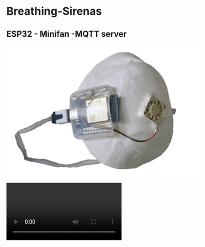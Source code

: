 # Breathing-Sirenas
## ESP32 - Minifan -MQTT server

![](https://github.com/omiacoj/Breathing-Sirenas/blob/main/images/Breathing-Sirenas.jpg)

![](https://github.com/omiacoj/Breathing-Sirenas/blob/main/images/BreathingSirenas.webm)
